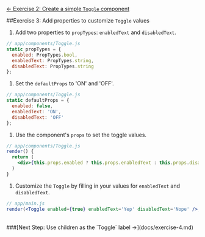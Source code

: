 [&larr; Exercise 2: Create a simple `Toggle` component](docs/exercise-2.md)

##Exercise 3: Add properties to customize `Toggle` values
1. Add two properties to `propTypes`: `enabledText` and `disabledText`.
  ```jsx
  // app/components/Toggle.js
  static propTypes = {
    enabled: PropTypes.bool,
    enabledText: PropTypes.string,
    disabledText: PropTypes.string
  };
  ```

1. Set the `defaultProps` to 'ON' and 'OFF'.
  ```jsx
  // app/components/Toggle.js
  static defaultProps = {
    enabled: false,
    enabledText: 'ON',
    disabledText: 'OFF'
  };
  ```

1. Use the component's `props` to set the toggle values.
  ```jsx
  // app/components/Toggle.js
  render() {
    return (
      <div>{this.props.enabled ? this.props.enabledText : this.props.disabledText}</div>
    )
  }
  ```

1. Customize the `Toggle` by filling in your values for `enabledText` and `disabledText`.
  ```jsx
  // app/main.js
  render(<Toggle enabled={true} enabledText='Yep' disabledText='Nope' />, document.getElementById('app'))
  ```


<br>
###[Next Step: Use children as the `Toggle` label &rarr;](docs/exercise-4.md)

